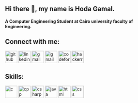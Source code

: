 ## Hi there 👋, my name is Hoda Gamal.
#### A Computer Engineering Student at Cairo university faculty of Engineering.

## Connect with me:
[<img src='https://user-images.githubusercontent.com/77369927/177386396-f22229e0-b703-4fcd-92ad-5b7a7ca3d4b3.png' alt='github' height='40'>](https://github.com/Hoda233)
[<img src='https://user-images.githubusercontent.com/77369927/177397473-368c77a0-6567-4276-ae9b-d7aeac83636e.png' alt='linkedin' height='40'>](https://www.linkedin.com/in/hoda-gamal-hamouda-ismail-a0170a242/)
[<img src='https://user-images.githubusercontent.com/77369927/177392204-55d2e5b9-9306-45aa-a433-a9bd1e74dcec.png' alt='gmail' height='40'>](mailto:hodagamal805@gmail.com)
[<img src='https://user-images.githubusercontent.com/77369927/177392204-55d2e5b9-9306-45aa-a433-a9bd1e74dcec.png' alt='gmail' height='40'>](mailto:hoda.ismail00@eng-st.cu.edu.eg)
[<img src='https://user-images.githubusercontent.com/77369927/177392513-fccf91ba-8a85-425e-bf2a-3237b5eb399d.png' alt='codeforces' height='40'>](https://codeforces.com/profile/hoda.ismail00)
[<img src='https://user-images.githubusercontent.com/77369927/177393220-070d6fba-1ac7-4481-9441-a06670f097bc.png' alt='hackerrank' height='40'>](https://www.hackerrank.com/hoda_ismail00?hr_r=1)


## Skills:
[<img src='https://user-images.githubusercontent.com/77369927/177399475-76d2d57a-9d0a-4d69-a15c-0e0f8d869c7f.png' alt='c' height='40'>](https://www.cprogramming.com/)
[<img src='https://user-images.githubusercontent.com/77369927/177403816-df7283db-2256-4870-9210-e78123c02def.png' alt='cpp' height='40'>](https://www.w3schools.com/cpp/)
[<img src='https://user-images.githubusercontent.com/77369927/177403978-53bc1c82-5bd9-48e2-ba08-50e33c032502.png' alt='csharp' height='40'>](https://www.w3schools.com/cs/index.php)
[<img src='https://user-images.githubusercontent.com/77369927/177409957-25e7c973-4dbd-43c1-825a-8fa990a33e99.png' alt='java' height='40'>](https://www.java.com/en/)
[<img src='https://user-images.githubusercontent.com/77369927/177410168-c2f52978-5a06-40e9-a6cb-829fb713cd0c.png' alt='html' height='40'>](https://www.w3schools.com/html/default.asp)
[<img src='https://user-images.githubusercontent.com/77369927/177410178-d5c820a4-1caa-4958-abbd-90f7c2aa388d.png' alt='css' height='40'>](https://www.w3schools.com/css/)


<!--


**Hoda233/Hoda233** is a ✨ _special_ ✨ repository because its `README.md` (this file) appears on your GitHub profile.

Here are some ideas to get you started:

- 🔭 I’m currently working on ...
- 🌱 I’m currently learning ...
- 👯 I’m looking to collaborate on ...
- 🤔 I’m looking for help with ...
- 💬 Ask me about ...
- 📫 How to reach me: ...
- 😄 Pronouns: ...
- ⚡ Fun fact: ...
-->
